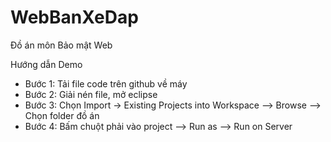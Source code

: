 # WebBanXeDap
Đồ án môn Bảo mật Web

Hướng dẫn Demo

- Bước 1: Tải file code trên github về máy
- Bước 2: Giải nén file, mở eclipse
- Bước 3: Chọn Import -> Existing Projects into Workspace --> Browse --> Chọn folder đồ án 
- Bước 4: Bấm chuột phải vào project --> Run as --> Run on Server

